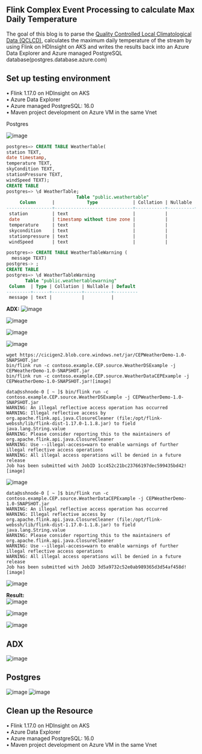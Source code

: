 ## Flink Complex Event Processing to calculate Max Daily Temperature

The goal of this blog is to parse the [Quality Controlled Local Climatological Data (QCLCD)](https://www.ncdc.noaa.gov/cdo-web/datasets), 
calculates the maximum daily temperature of the stream by using Flink on HDInsight on AKS and writes the results back into an Azure Data Explorer 
and Azure managed PostgreSQL database(postgres.database.azure.com)

## Set up testing environment

• Flink 1.17.0 on HDInsight on AKS <br>
• Azure Data Explorer  <br>
• Azure managed PostgreSQL: 16.0  <br>
• Maven project development on Azure VM in the same Vnet <br>

Postgres

![image](https://github.com/Baiys1234/hdinsight-aks/assets/35547706/164bca92-dfe3-4cdf-a1ef-f29768342c35)

``` SQL
postgres=> CREATE TABLE WeatherTable(
station TEXT,
date timestamp,
temperature TEXT,
skyCondition TEXT,
stationPressure TEXT,
windSpeed TEXT);
CREATE TABLE
postgres=> \d WeatherTable;
                          Table "public.weathertable"
     Column      |            Type             | Collation | Nullable | Default 
-----------------+-----------------------------+-----------+----------+---------
 station         | text                        |           |          | 
 date            | timestamp without time zone |           |          | 
 temperature     | text                        |           |          | 
 skycondition    | text                        |           |          | 
 stationpressure | text                        |           |          |
 windSpeed       | text                        |           |          | 

postgres=> CREATE TABLE WeatherTableWarning (
  message TEXT)
postgres-> ;
CREATE TABLE
postgres=> \d WeatherTableWarning
       Table "public.weathertablewarning"
 Column  | Type | Collation | Nullable | Default 
---------+------+-----------+----------+---------
 message | text |           |          | 
```

**ADX:**
![image](https://github.com/Baiys1234/hdinsight-aks/assets/35547706/8d3f2eb9-7ebf-4d3a-ac8d-0ef80a848045)

![image](https://github.com/Baiys1234/hdinsight-aks/assets/35547706/acf077b3-7e44-4a0c-bf31-9374d7819a00)

![image](https://github.com/Baiys1234/hdinsight-aks/assets/35547706/0e5417cc-94a6-4421-a3dd-01dfad15d336)

![image](https://github.com/Baiys1234/hdinsight-aks/assets/35547706/695c9306-5959-4bc0-8925-72b44eb5d04c)

```
wget https://cicigen2.blob.core.windows.net/jar/CEPWeatherDemo-1.0-SNAPSHOT.jar
bin/flink run -c contoso.example.CEP.source.WeatherDSExample -j CEPWeatherDemo-1.0-SNAPSHOT.jar
bin/flink run -c contoso.example.CEP.source.WeatherDataCEPExample -j CEPWeatherDemo-1.0-SNAPSHOT.jar![image]
```

```
data@sshnode-0 [ ~ ]$ bin/flink run -c contoso.example.CEP.source.WeatherDSExample -j CEPWeatherDemo-1.0-SNAPSHOT.jar
WARNING: An illegal reflective access operation has occurred
WARNING: Illegal reflective access by org.apache.flink.api.java.ClosureCleaner (file:/opt/flink-webssh/lib/flink-dist-1.17.0-1.1.8.jar) to field java.lang.String.value
WARNING: Please consider reporting this to the maintainers of org.apache.flink.api.java.ClosureCleaner
WARNING: Use --illegal-access=warn to enable warnings of further illegal reflective access operations
WARNING: All illegal access operations will be denied in a future release
Job has been submitted with JobID 1cc452c21bc23766197dec599435bd42![image]
```

![image](https://github.com/Baiys1234/hdinsight-aks/assets/35547706/45372fe4-cf4c-4c09-86cf-25242add6081)


```
data@sshnode-0 [ ~ ]$ bin/flink run -c contoso.example.CEP.source.WeatherDataCEPExample -j CEPWeatherDemo-1.0-SNAPSHOT.jar
WARNING: An illegal reflective access operation has occurred
WARNING: Illegal reflective access by org.apache.flink.api.java.ClosureCleaner (file:/opt/flink-webssh/lib/flink-dist-1.17.0-1.1.8.jar) to field java.lang.String.value
WARNING: Please consider reporting this to the maintainers of org.apache.flink.api.java.ClosureCleaner
WARNING: Use --illegal-access=warn to enable warnings of further illegal reflective access operations
WARNING: All illegal access operations will be denied in a future release
Job has been submitted with JobID 3d5a9732c52e0ab989365d3d54af458d![image]
```

![image](https://github.com/Baiys1234/hdinsight-aks/assets/35547706/7f58a8a7-a356-4a73-8db4-d6729a20f8a8)

**Result: <br>**
![image](https://github.com/Baiys1234/hdinsight-aks/assets/35547706/4e987892-e29d-4e04-9cf2-08c2db614e28)

![image](https://github.com/Baiys1234/hdinsight-aks/assets/35547706/8df71fe3-5fd2-4700-83bb-778f548ccff7)

![image](https://github.com/Baiys1234/hdinsight-aks/assets/35547706/b6ae7dd2-52cd-4bca-9648-0fe690ee822a)

## ADX
![image](https://github.com/Baiys1234/hdinsight-aks/assets/35547706/d4a78de0-1dd4-4e1a-948b-1524464a71b0)


## Postgres
![image](https://github.com/Baiys1234/hdinsight-aks/assets/35547706/04c9ae5f-89c0-4437-a9cc-ef2f0cc89356)
![image](https://github.com/Baiys1234/hdinsight-aks/assets/35547706/5d876203-949e-4daa-9c36-6e784843b72d)

## Clean up the Resource

• Flink 1.17.0 on HDInsight on AKS <br>
• Azure Data Explorer  <br>
• Azure managed PostgreSQL: 16.0  <br>
• Maven project development on Azure VM in the same Vnet <br>









